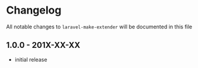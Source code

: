 # Changelog

All notable changes to `laravel-make-extender` will be documented in this file

## 1.0.0 - 201X-XX-XX

- initial release
